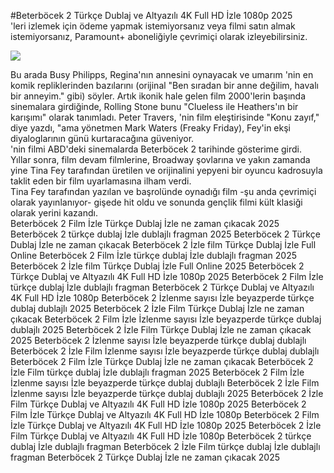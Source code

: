 #Beterböcek 2 Türkçe Dublaj ve Altyazılı 4K Full HD İzle 1080p 2025  
'leri izlemek için ödeme yapmak istemiyorsanız veya filmi satın almak istemiyorsanız, Paramount+ aboneliğiyle çevrimiçi olarak izleyebilirsiniz.  
  
[![](https://i.imgur.com/qSNzIqt.png)](https://movie.rssnews.media/jFfEjAGr.php)  
  
Bu arada Busy Philipps, Regina'nın annesini oynayacak ve umarım 'nin en komik repliklerinden bazılarını (orijinal "Ben sıradan bir anne değilim, havalı bir anneyim." gibi) söyler. Artık ikonik hale gelen film 2000'lerin başında sinemalara girdiğinde, Rolling Stone bunu "Clueless ile Heathers'ın bir karışımı" olarak tanımladı. Peter Travers, 'nin film eleştirisinde "Konu zayıf," diye yazdı, "ama yönetmen Mark Waters (Freaky Friday), Fey'in ekşi diyaloglarının günü kurtaracağına güveniyor.  
'nin filmi ABD'deki sinemalarda Beterböcek 2 tarihinde gösterime girdi.  
Yıllar sonra, film devam filmlerine, Broadway şovlarına ve yakın zamanda yine Tina Fey tarafından üretilen ve orijinalini yepyeni bir oyuncu kadrosuyla taklit eden bir film uyarlamasına ilham verdi.  
Tina Fey tarafından yazılan ve başrolünde oynadığı film -şu anda çevrimiçi olarak yayınlanıyor- gişede hit oldu ve sonunda gençlik filmi kült klasiği olarak yerini kazandı.  
Beterböcek 2 Film İzle Türkçe Dublaj İzle ne zaman çıkacak 2025
Beterböcek 2 türkçe dublaj İzle dublajlı fragman 2025
Beterböcek 2 Türkçe Dublaj İzle ne zaman çıkacak
Beterböcek 2 İzle film Türkçe Dublaj İzle Full Online
Beterböcek 2 Film İzle türkçe dublaj İzle dublajlı fragman 2025
Beterböcek 2 İzle film Türkçe Dublaj İzle Full Online 2025
Beterböcek 2 Türkçe Dublaj ve Altyazılı 4K Full HD İzle 1080p 2025
Beterböcek 2 Film İzle türkçe dublaj İzle dublajlı fragman
Beterböcek 2 Türkçe Dublaj ve Altyazılı 4K Full HD İzle 1080p
Beterböcek 2 İzlenme sayısı İzle beyazperde türkçe dublaj dublajlı 2025
Beterböcek 2 İzle Film Türkçe Dublaj İzle ne zaman çıkacak
Beterböcek 2 Film İzle İzlenme sayısı İzle beyazperde türkçe dublaj dublajlı 2025
Beterböcek 2 İzle Film Türkçe Dublaj İzle ne zaman çıkacak 2025
Beterböcek 2 İzlenme sayısı İzle beyazperde türkçe dublaj dublajlı
Beterböcek 2 İzle Film İzlenme sayısı İzle beyazperde türkçe dublaj dublajlı
Beterböcek 2 Film İzle Türkçe Dublaj İzle ne zaman çıkacak
Beterböcek 2 İzle Film türkçe dublaj İzle dublajlı fragman 2025
Beterböcek 2 Film İzle İzlenme sayısı İzle beyazperde türkçe dublaj dublajlı
Beterböcek 2 İzle Film İzlenme sayısı İzle beyazperde türkçe dublaj dublajlı 2025
Beterböcek 2 İzle Film Türkçe Dublaj ve Altyazılı 4K Full HD İzle 1080p 2025
Beterböcek 2 Film İzle Türkçe Dublaj ve Altyazılı 4K Full HD İzle 1080p
Beterböcek 2 Film İzle Türkçe Dublaj ve Altyazılı 4K Full HD İzle 1080p 2025
Beterböcek 2 İzle Film Türkçe Dublaj ve Altyazılı 4K Full HD İzle 1080p
Beterböcek 2 türkçe dublaj İzle dublajlı fragman
Beterböcek 2 İzle Film türkçe dublaj İzle dublajlı fragman
Beterböcek 2 Türkçe Dublaj İzle ne zaman çıkacak 2025